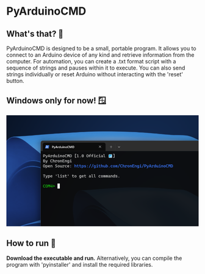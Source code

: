 # PyArduinoCMD

## What's that? 🤔
PyArduinoCMD is designed to be a small, portable program. It allows you to connect to an Arduino device of any kind and retrieve information from the computer.
For automation, you can create a .txt format script with a sequence of strings and pauses within it to execute.
You can also send strings individually or reset Arduino without interacting with the 'reset' button.

## Windows only for now! 🪟

![alt text](https://github.com/ChronEngi/PyArduinoCMD/blob/main/resources/Preview.png?raw=true)

## How to run 🚀
**Download the executable and run.**
Alternatively, you can compile the program with 'pyinstaller' and install the required libraries.  
